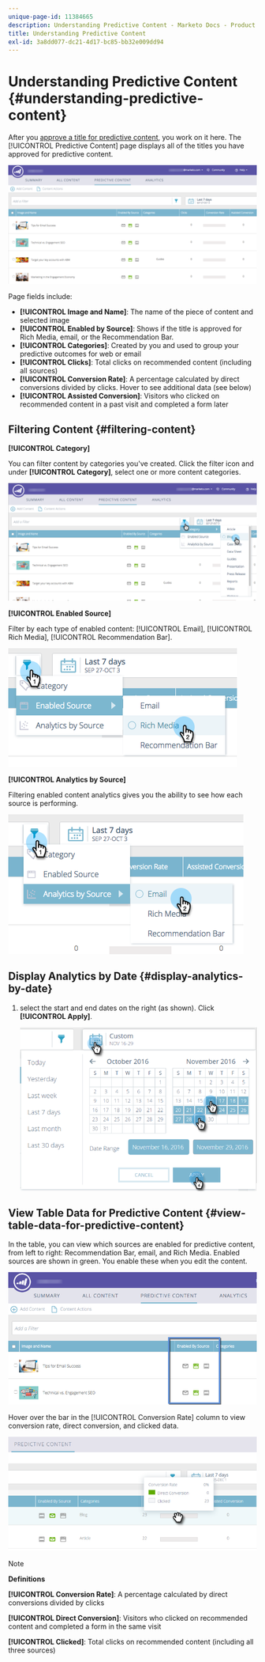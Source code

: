 ```yaml
---
unique-page-id: 11384665
description: Understanding Predictive Content - Marketo Docs - Product Documentation
title: Understanding Predictive Content
exl-id: 3a8dd077-dc21-4d17-bc85-bb32e009dd94
---
```

# Understanding Predictive Content {#understanding-predictive-content}

After you [approve a title for predictive content](/help/marketo/product-docs/predictive-content/working-with-all-content/approve-a-title-for-predictive-content.md), you work on it here. The [!UICONTROL Predictive Content] page displays all of the titles you have approved for predictive content.

![](assets/image2017-10-3-9-3a21-3a38.png)

Page fields include:

* **[!UICONTROL Image and Name]**: The name of the piece of content and selected image
* **[!UICONTROL Enabled by Source]**: Shows if the title is approved for Rich Media, email, or the Recommendation Bar.
* **[!UICONTROL Categories]**: Created by you and used to group your predictive outcomes for web or email
* **[!UICONTROL Clicks]**: Total clicks on recommended content (including all sources)
* **[!UICONTROL Conversion Rate]**: A percentage calculated by direct conversions divided by clicks. Hover to see additional data (see below)
* **[!UICONTROL Assisted Conversion]**: Visitors who clicked on recommended content in a past visit and completed a form later

## Filtering Content {#filtering-content}

**[!UICONTROL Category]**

You can filter content by categories you've created. Click the filter icon and under **[!UICONTROL Category]**, select one or more content categories.

![](assets/image2017-10-3-9-3a24-3a38.png)

**[!UICONTROL Enabled Source]**

Filter by each type of enabled content: [!UICONTROL Email], [!UICONTROL Rich Media], [!UICONTROL Recommendation Bar].

![](assets/image2017-10-3-9-3a25-3a9.png)

**[!UICONTROL Analytics by Source]**

Filtering enabled content analytics gives you the ability to see how each source is performing.

![](assets/image2017-10-3-9-3a25-3a34.png)

## Display Analytics by Date {#display-analytics-by-date}

1. select the start and end dates on the right (as shown). Click **[!UICONTROL Apply]**.

   ![](assets/predictive-content-filter-by-date-hands.png)

## View Table Data for Predictive Content {#view-table-data-for-predictive-content}

In the table, you can view which sources are enabled for predictive content, from left to right: Recommendation Bar, email, and Rich Media. Enabled sources are shown in green. You enable these when you edit the content.

![](assets/image2017-10-3-9-3a26-3a25.png)

Hover over the bar in the [!UICONTROL Conversion Rate] column to view conversion rate, direct conversion, and clicked data.

![](assets/predictive-content-conversion-rate-popup-hand.png)

>[!NOTE]
>
>**Definitions**
>
>**[!UICONTROL Conversion Rate]**: A percentage calculated by direct conversions divided by clicks
>
>**[!UICONTROL Direct Conversion]**: Visitors who clicked on recommended content and completed a form in the same visit
>
>**[!UICONTROL Clicked]**: Total clicks on recommended content (including all three sources)
